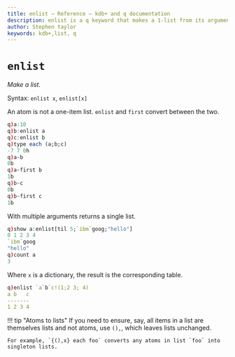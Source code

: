 ```yaml
---
title: enlist – Reference – kdb+ and q documentation
description: enlist is a q keyword that makes a 1-list from its arguments.
author: Stephen taylor
keywords: kdb+,list, q
---
```

# `enlist`

_Make a list._




Syntax: `enlist x`, `enlist[x]`

An atom is not a one-item list. `enlist` and `first` convert between the two.

```q
q)a:10
q)b:enlist a
q)c:enlist b
q)type each (a;b;c)
-7 7 0h
q)a~b
0b
q)a~first b
1b
q)b~c
0b
q)b~first c
1b
```

With multiple arguments returns a single list.

```q
q)show a:enlist[til 5;`ibm`goog;"hello"]
0 1 2 3 4
`ibm`goog
"hello"
q)count a
3
```

Where `x` is a dictionary, the result is the corresponding table.

```q
q)enlist `a`b`c!(1;2 3; 4)
a b   c
-------
1 2 3 4
```

!!! tip "Atoms to lists"
    If you need to ensure, say, all items in a list are themselves lists and not atoms, use `(),`, which leaves lists unchanged. 

    For example, `{(),x} each foo` converts any atoms in list `foo` into singleton lists.


